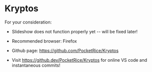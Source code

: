 # Kryptos
For your consideration:
- Slideshow does not function properly yet -- will be fixed later!
- Recommended browser: Firefox
- Github page: https://github.com/PocketRice/Kryptos

- Visit https://github.dev/PocketRice/Kryptos for online VS code and instantaneous commits!
